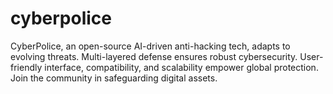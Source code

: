 # cyberpolice
CyberPolice, an open-source AI-driven anti-hacking tech, adapts to evolving threats. Multi-layered defense ensures robust cybersecurity. User-friendly interface, compatibility, and scalability empower global protection. Join the community in safeguarding digital assets.
